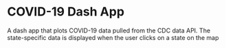 # COVID-19 Dash App
A dash app that plots COVID-19 data pulled from the CDC data API. The state-specific data is displayed when the user clicks on a state on the map

